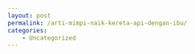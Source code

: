 ```yaml
---
layout: post
permalink: /arti-mimpi-naik-kereta-api-dengan-ibu/
categories:
    - Uncategorized
---
```


